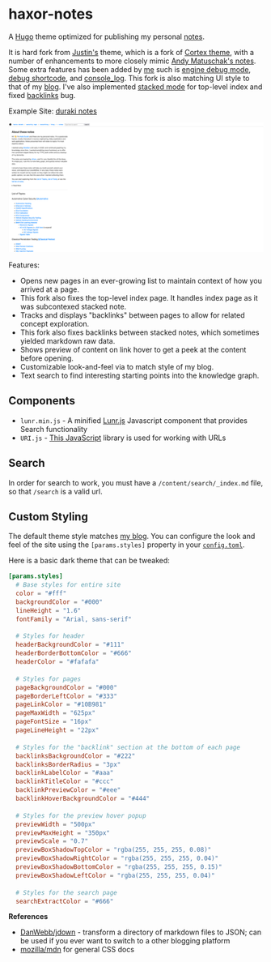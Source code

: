 # haxor-notes

A [Hugo](https://gohugo.io/) theme optimized for publishing my personal [notes](http://notes.durakiconsulting.com).

It is hard fork from [Justin's](https://justindsmith.me) theme, which is a fork of [Cortex theme](https://github.com/jethrokuan/cortex), with a number of enhancements to more closely mimic [Andy Matuschak's notes](https://notes.andymatuschak.org). Some extra features has been added by [me](https://twitter.com/0xduraki) such is [engine debug mode](./layouts/partials/debugprint.html), [debug shortcode](./layouts/shortcodes/debug.html), and [console_log](./layouts/partials/console_log.html). This fork is also matching UI style to that of my [blog](https://duraki.github.io). I've also implemented [stacked mode](./layouts/partials/debugprint.html) for top-level index and fixed [backlinks](./layouts/partials/backlinks.html) bug.

Example Site: [duraki notes](http://notes.durakiconsulting/)

![Screenshot](./screenshot.png)

Features:

- Opens new pages in an ever-growing list to maintain context of how you arrived at a page.
- This fork also fixes the top-level index page. It handles index page as it was subcontexed stacked note.
- Tracks and displays "backlinks" between pages to allow for related concept exploration.
- This fork also fixes backlinks between stacked notes, which sometimes yielded markdown raw data.
- Shows preview of content on link hover to get a peek at the content before opening.
- Customizable look-and-feel via to match style of my blog.
- Text search to find interesting starting points into the knowledge graph.

## Components

* `lunr.min.js` - A minified [Lunr.js](https://lunrjs.com) Javascript component that provides Search functionality
* `URI.js` - [This JavaScript](https://medialize.github.io/URI.js/) library is used for working with URLs

## Search

In order for search to work, you must have a `/content/search/_index.md` file, so that `/search` is a valid url.

## Custom Styling

The default theme style matches [my blog](http://notes.durakiconsulting.com). You can configure the look and feel of the site using the `[params.styles]` property in your [`config.toml`](https://github.com/duraki/notes/themes/haxor-notes/blob/master/config.toml).

Here is a basic dark theme that can be tweaked:

```toml
[params.styles]
  # Base styles for entire site
  color = "#fff"
  backgroundColor = "#000"
  lineHeight = "1.6"
  fontFamily = "Arial, sans-serif"

  # Styles for header
  headerBackgroundColor = "#111"
  headerBorderBottomColor = "#666"
  headerColor = "#fafafa"

  # Styles for pages
  pageBackgroundColor = "#000"
  pageBorderLeftColor = "#333"
  pageLinkColor = "#10B981"
  pageMaxWidth = "625px"
  pageFontSize = "16px"
  pageLineHeight = "22px"

  # Styles for the "backlink" section at the bottom of each page
  backlinksBackgroundColor = "#222"
  backlinksBorderRadius = "3px"
  backlinkLabelColor = "#aaa"
  backlinkTitleColor = "#ccc"
  backlinkPreviewColor = "#eee"
  backlinkHoverBackgroundColor = "#444"

  # Styles for the preview hover popup
  previewWidth = "500px"
  previewMaxHeight = "350px"
  previewScale = "0.7"
  previewBoxShadowTopColor = "rgba(255, 255, 255, 0.08)"
  previewBoxShadowRightColor = "rgba(255, 255, 255, 0.04)"
  previewBoxShadowBottomColor = "rgba(255, 255, 255, 0.15)"
  previewBoxShadowLeftColor = "rgba(255, 255, 255, 0.04)"

  # Styles for the search page
  searchExtractColor = "#666"
```

**References**

* [DanWebb/jdown](https://github.com/DanWebb/jdown) - transform a directory of markdown files to JSON; can be used if you ever want to switch to a other blogging platform
* [mozilla/mdn](https://developer.mozilla.org/en-US/docs/Web/CSS) for general CSS docs
